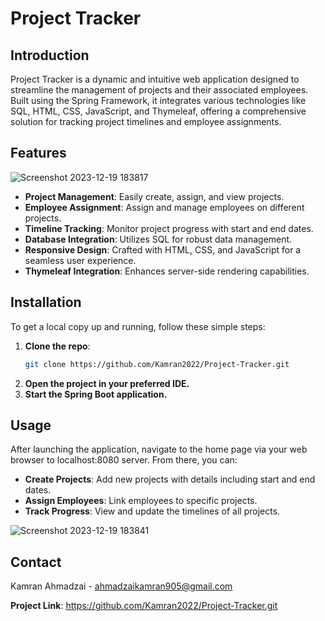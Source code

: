 # Project Tracker

## Introduction
Project Tracker is a dynamic and intuitive web application designed to streamline the management of projects and their associated employees. Built using the Spring Framework, it integrates various technologies like SQL, HTML, CSS, JavaScript, and Thymeleaf, offering a comprehensive solution for tracking project timelines and employee assignments.

## Features

![Screenshot 2023-12-19 183817](https://github.com/Kamran2022/Project-Tracker/assets/97768463/9d58322d-c709-4bea-a6df-1fe892244920)

- **Project Management**: Easily create, assign, and view projects.
- **Employee Assignment**: Assign and manage employees on different projects.
- **Timeline Tracking**: Monitor project progress with start and end dates.
- **Database Integration**: Utilizes SQL for robust data management.
- **Responsive Design**: Crafted with HTML, CSS, and JavaScript for a seamless user experience.
- **Thymeleaf Integration**: Enhances server-side rendering capabilities.

## Installation
To get a local copy up and running, follow these simple steps:

1. **Clone the repo**: 
   ```sh
   git clone https://github.com/Kamran2022/Project-Tracker.git
2. **Open the project in your preferred IDE.**
3. **Start the Spring Boot application.**


## Usage

After launching the application, navigate to the home page via your web browser to localhost:8080 server. From there, you can:

- **Create Projects**: Add new projects with details including start and end dates.
- **Assign Employees**: Link employees to specific projects.
- **Track Progress**: View and update the timelines of all projects.

![Screenshot 2023-12-19 183841](https://github.com/Kamran2022/Project-Tracker/assets/97768463/75106023-8701-4a26-811a-bd7b0378541a)

## Contact

Kamran Ahmadzai - ahmadzaikamran905@gmail.com

**Project Link**: https://github.com/Kamran2022/Project-Tracker.git
